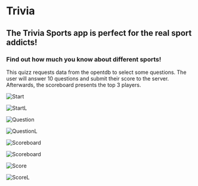 # Trivia

## The Trivia Sports app is perfect for the real sport addicts!
### Find out how much you know about different sports!

This quizz requests data from the opentdb to select some questions.
The user will answer 10 questions and submit their score to the server. Afterwards, the scoreboard presents the top 3 players.

![Start](doc/Start.png)

![StartL](doc/StartL.png)

![Question](doc/Question.png)

![QuestionL](doc/QuestionL.png)

![Scoreboard](doc/Scoreboard.png)

![Scoreboard](doc/Scoreboard.png)

![Score](doc/Score.png)

![ScoreL](doc/ScoreL.png)



